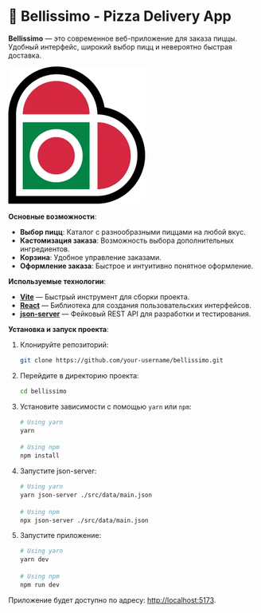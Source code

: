 # 🍕 Bellissimo - Pizza Delivery App

**Bellissimo** — это современное веб-приложение для заказа пиццы. Удобный интерфейс, широкий выбор пицц и невероятно быстрая доставка.

![Bellissimo Banner](src/assets/images/icons/icon.webp)

**Основные возможности**:
- **Выбор пицц**: Каталог с разнообразными пиццами на любой вкус.
- **Кастомизация заказа**: Возможность выбора дополнительных ингредиентов.
- **Корзина**: Удобное управление заказами.
- **Оформление заказа**: Быстрое и интуитивно понятное оформление.

**Используемые технологии**:
- **[Vite](https://vitejs.dev/)** — Быстрый инструмент для сборки проекта.
- **[React](https://reactjs.org/)** — Библиотека для создания пользовательских интерфейсов.
- **[json-server](https://github.com/typicode/json-server)** — Фейковый REST API для разработки и тестирования.

**Установка и запуск проекта**:
1. Клонируйте репозиторий:
    ```bash
    git clone https://github.com/your-username/bellissimo.git
    ```
2. Перейдите в директорию проекта:
    ```bash
    cd bellissimo
    ```
3. Установите зависимости с помощью `yarn` или `npm`:
    ```bash
    # Using yarn
    yarn

    # Using npm
    npm install
    ```
4. Запустите json-server:
    ```bash
    # Using yarn
    yarn json-server ./src/data/main.json

    # Using npm
    npx json-server ./src/data/main.json
    ```
5. Запустите приложение:
    ```bash
    # Using yarn
    yarn dev

    # Using npm
    npm run dev
    ```

Приложение будет доступно по адресу: [http://localhost:5173](http://localhost:5173).


